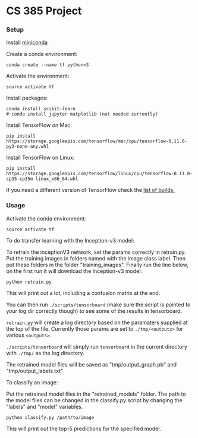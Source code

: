 # CS 385 Project 

### Setup

Install [miniconda](http://conda.pydata.org/miniconda.html)

Create a conda environment:

    conda create --name tf python=3

Activate the environment:

    source activate tf

Install packages:

    conda install scikit-learn
    # conda install jupyter matplotlib (not needed currently)

Install TensorFlow on Mac:
 
    pip install https://storage.googleapis.com/tensorflow/mac/cpu/tensorflow-0.11.0-py3-none-any.whl

Install TensorFlow on Linux:

    pip install https://storage.googleapis.com/tensorflow/linux/cpu/tensorflow-0.11.0-cp35-cp35m-linux_x86_64.whl

If you need a different version of TensorFlow check the [list of builds.](https://www.tensorflow.org/versions/master/get_started/os_setup.html)

### Usage

Activate the conda environment:

    source activate tf


To do transfer learning with the Inception-v3 model:

To retrain the inceptionV3 network, set the params correctly in retrain.py.
Put the training images in folders named with the image class label. 
Then put these folders in the folder "training_images".
Finally run the line below, on the first run it will download the Inception-v3 model:

    python retrain.py

This will print out a lot, including a confusion matrix at the end.

You can then run `./scripts/tensorboard` (make sure the script is pointed to your log dir correctly though) to see some of the results in tensorboard.

`retrain.py` will create a log directory based on the paramaters supplied at the top of the file. Currently those params are set to `./tmp/<outputs>` for various `<outputs>`.

`./scripts/tensorboard` will simply run `tensorboard` in the current directory with `./tmp/` as the log directory.

The retrained model files will be saved as "tmp/output_graph.pb" and "tmp/output_labels.txt"


To classify an image: 

Put the retrained model files in the "retrained_models" folder.
The path to the model files can be changed in the classify.py script by changing the "labels" and "model" variables. 

    python classify.py /path/to/image

This will print out the top-5 predictions for the specified model.
